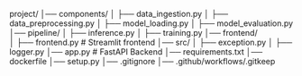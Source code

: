 project/
│── components/
│   ├── data_ingestion.py
│   ├── data_preprocessing.py
│   ├── model_loading.py
│   ├── model_evaluation.py
│── pipeline/
│   ├── inference.py
│   ├── training.py
│── frontend/  
│   ├── frontend.py  #  Streamlit frontend
│── src/
│   ├── exception.py
│   ├── logger.py
│── app.py  #  FastAPI Backend
│── requirements.txt
│── dockerfile
│── setup.py
│── .gitignore
│── .github/workflows/.gitkeep
